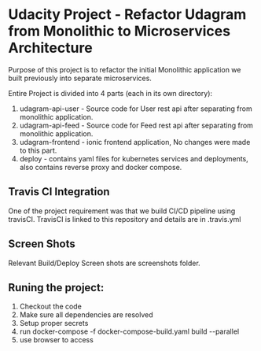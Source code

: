 # Udacity Project - Refactor Udagram from Monolithic to Microservices Architecture

Purpose of this project is to refactor the initial Monolithic application we built previously into separate microservices.

Entire Project is divided into 4 parts (each in its own directory):
1. udagram-api-user - Source code for User rest api after separating from monolithic application.
2. udagram-api-feed - Source code for Feed rest api after separating from monolithic application.
3. udagram-frontend - ionic frontend application, No changes were made to this part.
4. deploy - contains yaml files for kubernetes services and deployments, also contains reverse proxy and docker compose.

## Travis CI Integration
One of the project requirement was that we build CI/CD pipeline using travisCI. TravisCI is linked to this repository and details are in .travis.yml

## Screen Shots
Relevant Build/Deploy Screen shots are screenshots folder.

## Runing the project:
1. Checkout the code
2. Make sure all dependencies are resolved
3. Setup proper secrets
4. run docker-compose -f docker-compose-build.yaml build --parallel
5. use browser to access
